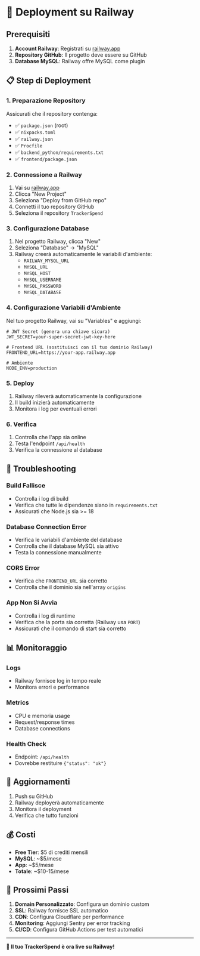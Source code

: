# 🚀 Deployment su Railway

## Prerequisiti

1. **Account Railway**: Registrati su [railway.app](https://railway.app)
2. **Repository GitHub**: Il progetto deve essere su GitHub
3. **Database MySQL**: Railway offre MySQL come plugin

## 📋 Step di Deployment

### 1. Preparazione Repository

Assicurati che il repository contenga:
- ✅ `package.json` (root)
- ✅ `nixpacks.toml`
- ✅ `railway.json`
- ✅ `Procfile`
- ✅ `backend_python/requirements.txt`
- ✅ `frontend/package.json`

### 2. Connessione a Railway

1. Vai su [railway.app](https://railway.app)
2. Clicca "New Project"
3. Seleziona "Deploy from GitHub repo"
4. Connetti il tuo repository GitHub
5. Seleziona il repository `TrackerSpend`

### 3. Configurazione Database

1. Nel progetto Railway, clicca "New"
2. Seleziona "Database" → "MySQL"
3. Railway creerà automaticamente le variabili d'ambiente:
   - `RAILWAY_MYSQL_URL`
   - `MYSQL_URL`
   - `MYSQL_HOST`
   - `MYSQL_USERNAME`
   - `MYSQL_PASSWORD`
   - `MYSQL_DATABASE`

### 4. Configurazione Variabili d'Ambiente

Nel tuo progetto Railway, vai su "Variables" e aggiungi:

```env
# JWT Secret (genera una chiave sicura)
JWT_SECRET=your-super-secret-jwt-key-here

# Frontend URL (sostituisci con il tuo dominio Railway)
FRONTEND_URL=https://your-app.railway.app

# Ambiente
NODE_ENV=production
```

### 5. Deploy

1. Railway rileverà automaticamente la configurazione
2. Il build inizierà automaticamente
3. Monitora i log per eventuali errori

### 6. Verifica

1. Controlla che l'app sia online
2. Testa l'endpoint `/api/health`
3. Verifica la connessione al database

## 🔧 Troubleshooting

### Build Fallisce
- Controlla i log di build
- Verifica che tutte le dipendenze siano in `requirements.txt`
- Assicurati che Node.js sia >= 18

### Database Connection Error
- Verifica le variabili d'ambiente del database
- Controlla che il database MySQL sia attivo
- Testa la connessione manualmente

### CORS Error
- Verifica che `FRONTEND_URL` sia corretto
- Controlla che il dominio sia nell'array `origins`

### App Non Si Avvia
- Controlla i log di runtime
- Verifica che la porta sia corretta (Railway usa `PORT`)
- Assicurati che il comando di start sia corretto

## 📊 Monitoraggio

### Logs
- Railway fornisce log in tempo reale
- Monitora errori e performance

### Metrics
- CPU e memoria usage
- Request/response times
- Database connections

### Health Check
- Endpoint: `/api/health`
- Dovrebbe restituire `{"status": "ok"}`

## 🔄 Aggiornamenti

1. Push su GitHub
2. Railway deployerà automaticamente
3. Monitora il deployment
4. Verifica che tutto funzioni

## 💰 Costi

- **Free Tier**: $5 di crediti mensili
- **MySQL**: ~$5/mese
- **App**: ~$5/mese
- **Totale**: ~$10-15/mese

## 🎯 Prossimi Passi

1. **Domain Personalizzato**: Configura un dominio custom
2. **SSL**: Railway fornisce SSL automatico
3. **CDN**: Configura Cloudflare per performance
4. **Monitoring**: Aggiungi Sentry per error tracking
5. **CI/CD**: Configura GitHub Actions per test automatici

---

**🚀 Il tuo TrackerSpend è ora live su Railway!**
